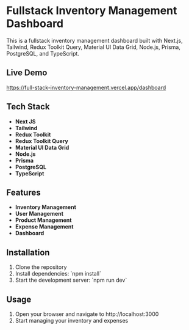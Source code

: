 # Fullstack Inventory Management Dashboard

This is a fullstack inventory management dashboard built with Next.js, Tailwind, Redux Toolkit Query, Material UI Data Grid, Node.js, Prisma, PostgreSQL, and TypeScript.

## Live Demo

https://full-stack-inventory-management.vercel.app/dashboard

## Tech Stack

- **Next JS**
- **Tailwind**
- **Redux Toolkit**
- **Redux Toolkit Query**
- **Material UI Data Grid**
- **Node.js**
- **Prisma**
- **PostgreSQL**
- **TypeScript**

## Features

- **Inventory Management**
- **User Management**
- **Product Management**
- **Expense Management**
- **Dashboard**

## Installation

1. Clone the repository
2. Install dependencies: \`npm install\`
3. Start the development server: \`npm run dev\`

## Usage

1. Open your browser and navigate to http://localhost:3000
2. Start managing your inventory and expenses
